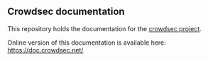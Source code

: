 ## Crowdsec documentation

This repository holds the documentation for the [crowdsec project](https://github.com/crowdsecurity/crowdsec).

Online version of this documentation is available here: https://doc.crowdsec.net/